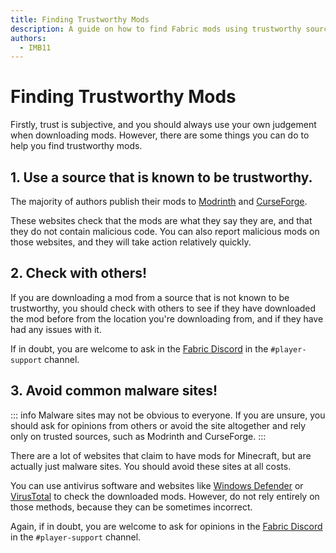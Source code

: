 ```yaml
---
title: Finding Trustworthy Mods
description: A guide on how to find Fabric mods using trustworthy sources.
authors:
  - IMB11
---
```


# Finding Trustworthy Mods

Firstly, trust is subjective, and you should always use your own judgement when downloading mods. However, there are some things you can do to help you find trustworthy mods.

## 1. Use a source that is known to be trustworthy.

The majority of authors publish their mods to [Modrinth](https://modrinth.com/mods?g=categories:%27fabric%27) and [CurseForge](https://www.curseforge.com/minecraft/search?page=1&pageSize=20&sortType=1&class=mc-mods&gameFlavorsIds=4).

These websites check that the mods are what they say they are, and that they do not contain malicious code. You can also report malicious mods on those websites, and they will take action relatively quickly.

## 2. Check with others!

If you are downloading a mod from a source that is not known to be trustworthy, you should check with others to see if they have downloaded the mod before from the location you're downloading from, and if they have had any issues with it.

If in doubt, you are welcome to ask in the [Fabric Discord](https://discord.gg/v6v4pMv) in the `#player-support` channel.

## 3. Avoid common malware sites!

::: info
Malware sites may not be obvious to everyone. If you are unsure, you should ask for opinions from others or avoid the site altogether and rely only on trusted sources, such as Modrinth and CurseForge.
:::

There are a lot of websites that claim to have mods for Minecraft, but are actually just malware sites. You should avoid these sites at all costs.

You can use antivirus software and websites like [Windows Defender](https://www.microsoft.com/en-us/windows/windows-defender) or [VirusTotal](https://www.virustotal.com/) to check the downloaded mods. However, do not rely entirely on those methods, because they can be sometimes incorrect.

Again, if in doubt, you are welcome to ask for opinions in the [Fabric Discord](https://discord.gg/v6v4pMv) in the `#player-support` channel.

